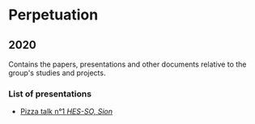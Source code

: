 # Perpetuation
## 2020
Contains the papers, presentations and other documents relative to the group's studies and projects.

### List of presentations

* [Pizza talk n°1 *HES-SO, Sion*](https://github.com/GeeeHesso/Perpetuation/tree/master/2020/Presentations/pizza_talk)
